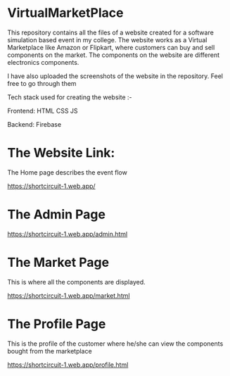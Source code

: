 # VirtualMarketPlace
This repository contains all the files of a website created for a software simulation based event in my college. The website works as a Virtual Marketplace like Amazon or Flipkart, where customers can buy and sell components on the market. The components on the website are different electronics components.

I have also uploaded the screenshots of the website in the repository. Feel free to go through them

Tech stack used for creating the website :-

Frontend: HTML CSS JS

Backend: Firebase

# The Website Link:
The Home page describes the event flow

https://shortcircuit-1.web.app/

# The Admin Page

https://shortcircuit-1.web.app/admin.html

# The Market Page
This is where all the components are displayed.

https://shortcircuit-1.web.app/market.html

# The Profile Page
This is the profile of the customer where he/she can view the components bought from the marketplace

https://shortcircuit-1.web.app/profile.html
